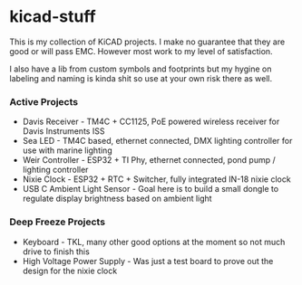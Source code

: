 kicad-stuff
===========

This is my collection of KiCAD projects. I make no guarantee that they are good or will pass EMC. However most work to
my level of satisfaction.

I also have a lib from custom symbols and footprints but my hygine on labeling and naming is kinda shit so use at your
own risk there as well.

### Active Projects
- Davis Receiver - TM4C + CC1125, PoE powered wireless receiver for Davis Instruments ISS
- Sea LED - TM4C based, ethernet connected, DMX lighting controller for use with marine lighting
- Weir Controller - ESP32 + TI Phy, ethernet connected, pond pump / lighting controller
- Nixie Clock - ESP32 + RTC + Switcher, fully integrated IN-18 nixie clock
- USB C Ambient Light Sensor - Goal here is to build a small dongle to regulate display brightness based on ambient light

### Deep Freeze Projects
- Keyboard - TKL, many other good options at the moment so not much drive to finish this
- High Voltage Power Supply - Was just a test board to prove out the design for the nixie clock
